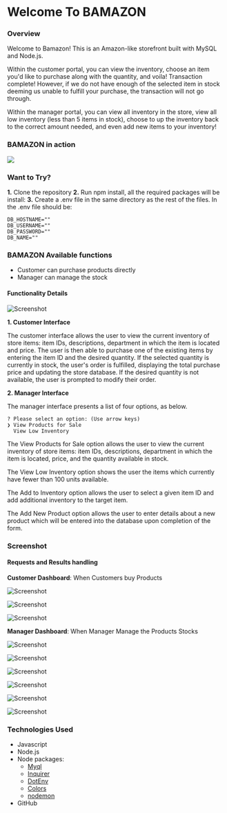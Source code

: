 # Welcome To BAMAZON

### Overview

Welcome to Bamazon! This is an Amazon-like storefront built with MySQL and Node.js. 

Within the customer portal, you can view the inventory, choose an item you'd like to purchase
along with the quantity, and voila! Transaction complete! However, if we do not have enough 
of the selected item in stock deeming us unable to fulfill your purchase, the transaction 
will not go through.

Within the manager portal, you can view all inventory in the store, view all low
inventory (less than 5 items in stock), choose to up the inventory back to the correct amount
needed, and even add new items to your inventory! 

### BAMAZON in action

<img src="./assets/images/Bamazon.gif?raw=true">

### Want to Try? 

**1.** Clone the repository
**2.** Run npm install, all the required packages will be install:
**3.** Create a .env file in the same directory as the rest of the files. In the .env file should be:
~~~~
DB_HOSTNAME=""
DB_USERNAME=""
DB_PASSWORD=""
DB_NAME=""
~~~~

### BAMAZON Available functions

* Customer can purchase products directly
* Manager can manage the stock

#### Functionality Details

![Screenshot](./assets/images/functionalities-Bamazon.png)

**1. Customer Interface**

The customer interface allows the user to view the current inventory of store items: item IDs, descriptions, department in which the item is located and price. The user is then able to purchase one of the existing items by entering the item ID and the desired quantity. If the selected quantity is currently in stock, the user's order is fulfilled, displaying the total purchase price and updating the store database. If the desired quantity is not available, the user is prompted to modify their order.

**2. Manager Interface**

The manager interface presents a list of four options, as below.

~~~
? Please select an option: (Use arrow keys)
❯ View Products for Sale 
  View Low Inventory 
~~~

The View Products for Sale option allows the user to view the current inventory of store items: item IDs, descriptions, department in which the item is located, price, and the quantity available in stock.

The View Low Inventory option shows the user the items which currently have fewer than 100 units available.

The Add to Inventory option allows the user to select a given item ID and add additional inventory to the target item.

The Add New Product option allows the user to enter details about a new product which will be entered into the database upon completion of the form.

### Screenshot

#### Requests and Results handling

**Customer Dashboard**: When Customers buy Products 

![Screenshot](./assets/images/functionalities-Bamazon.png)

![Screenshot](./assets/images/functionalities-Bamazon-2.png)

![Screenshot](./assets/images/functionalities-Bamazon-3.png)

**Manager Dashboard**: When Manager Manage the Products Stocks 

![Screenshot](./assets/images/functionalities-Bamazon-4.png)

![Screenshot](./assets/images/functionalities-Bamazon-5.png)

![Screenshot](./assets/images/functionalities-Bamazon-6.png)

![Screenshot](./assets/images/functionalities-Bamazon-7.png)

![Screenshot](./assets/images/functionalities-Bamazon-8.png)

![Screenshot](./assets/images/functionalities-Bamazon-9.png)


### Technologies Used

* Javascript
* Node.js
* Node packages:
    * [Myql](https://www.npmjs.com/package/mysql)
    * [Inquirer](https://www.npmjs.com/package/inquirer) 
    * [DotEnv](https://www.npmjs.com/package/dot-env)
    * [Colors](https://www.npmjs.com/package/colors)
    * [nodemon](https://www.npmjs.com/package/nodemon)
* GitHub
